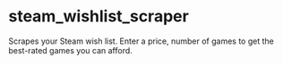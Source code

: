 # steam_wishlist_scraper
Scrapes your Steam wish list. Enter a price, number of games to get the best-rated games you can afford.
